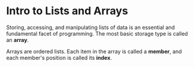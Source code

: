 <h1>Intro to Lists and Arrays</h1>

Storing, accessing, and manipulating lists of data is an essential and fundamental facet of programming. The most basic storage type is called an <b>array</b>. 

Arrays are ordered lists. Each item in the array is called a <b>member</b>, and each member's position is called its <b>index</b>.